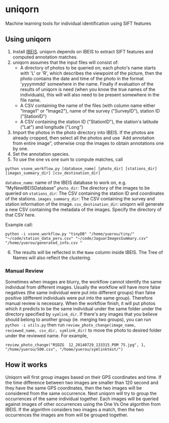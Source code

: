 # uniqorn
Machine learning tools for individual identification using SIFT features

## Using uniqorn
1. Install [IBEIS](https://github.com/Erotemic/ibeis). uniqorn depends on IBEIS to extract SIFT features and computed annotation matches.
2. uniqorn assumes that the input files will consist of: 
    - A directory of photos to be queried on; each photo's name starts with 'L' or 'R', which describes the viewpoint of the picture, then the photo contains the date and time of the photo in the format 'yyyymmdd' somewhere in the name. Finally if evaluation of the results of uniqorn is need (when you know the true names of the individuals), this will will also need to be present somewhere in the file name.
    - A CSV containing the name of the files (with column name either "Image1" or "Image2"), name of the survey ("SurveyID"), station ID ("StationID")
    - A CSV containing the station ID ("StationID"), the station's latitude ("Lat") and longitude ("Long")
3. Import the photos in the photo directory into IBEIS. If the photos are already cropped, then select all the photos and use  `Add annotation from entire image", otherwise crop the images to obtain annotations one by one. 
4. Set the annotation species.
5. To use the one vs one sum to compute matches, call
```
python vsone_workflow.py [database_name] [photo_dir] [stations_dir] [images_summary_dir] [csv_destination_dir]
```
`databse_name`: name of the IBEIS database to work on, e.g. "MyNewIBEISDatabase"
`photo_dir`: The directory of the images to be queried on
`stations_dir`: The CSV containing the station ID and coordinates of the stations.
`images_summary_dir`: The CSV containing the survey and station information of the image. 
`csv_destination_dir`: uniqorn will generate a new CSV containing the metadata of the images. Specify the directory of that CSV here. 

Example call:
```
python -i vsone_workflow.py "tinyDB" "/home/yuerou/tiny/" "~/code/station_data_peru.csv" "~/code/JaguarImagesSummary.csv" "/home/yuerou/generated_info.csv "
```
6. The results will be reflected in the `Name` column inside IBEIS. The Tree of Names will also reflect the clustering.
### Manual Review
Sometimes when images are blurry, the workflow cannot identify the same individual from different images. Usually the workflow will have more false negatives (the same individual were put into different groups) than false positive (different individuals were put into the same group). Therefore manual review is necessary. When the workflow finish, it will put photos which it predicts to be the same individual under the same folder under the directory specified by `symlink_dir`. If there's any images that you believe should belong to another group (ie. merging two groups), you can run 
`python -i utils.py` then run `review_photo_change(image_name, reviewed_name, csv_dir, symlink_dir)` to move the photo to desired folder under the reviewed name. For example, 
```
review_photo_change("RSDZG  12_20140729_133315_POM 75.jpg", 1, "/home/yuerou/500.csv", "/home/yuerou/symlinktest/")
```



## How it works
Uniqorn will first group images based on their GPS coordinates and time. If the time difference between two images are smaller than 120 second and they have the same GPS coordinates, then the two images will be considered from the same occurrence. Next uniqorn will try to group the occurrences of the same individual together. Each images will be queried against images of other occurrences using the One Vs One algorithm from IBEIS. If the algorithm considers two images a match, then the two occurrences the images are from will be grouped together. 
